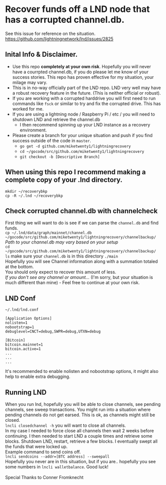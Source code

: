 # Recover funds off a LND node that has a corrupted channel.db.
See this issue for reference on the situation. https://github.com/lightningnetwork/lnd/issues/2825

## Inital Info & Disclaimer. 
* Use this repo **completely at your own risk**. Hopefully you will never have a courrpted channel.db, if you do please let me know of your success stories. This repo has proven effective for my situation, your milage may vary. 
* This is in no-way officially part of the LND repo. LND very well may have a robust recovery feature in the future. (This is neither official or robust).
* If you are working with a corrupted harddrive you will first need to run commands like `fsck` or similar to try and fix the corrupted drive. This has worked for me. 
* If you are using a lightning node / Raspberry Pi / etc / you will need to shutdown LND and retrieve the channel.db
  * I then recommend spinning up your LND instance as a recovery environment.
* Please create a branch for your unique situation and push if you find success outside of the code in `master`.
  * `go get -d github.com/miketwenty1/lightningrecovery`
  * `cd ~/gocode/src/github.com/miketwenty1/lightningrecovery`
  * `git checkout -b [Descriptive Branch]`

## When using this repo I recommend making a complete copy of your .lnd directory.
`mkdir ~/recoverybkp` <br>
`cp -R ~/.lnd ~/recoverybkp` <br>

## Check corrupted channel.db with channelcheck
First thing we will want to do is see if we can parse the `channel.db` and find funds.<br>
`cp ~/.lnd/data/graph/mainnet/channel.db ~/gocode/src/github.com/miketwenty1/lightningrecovery/channelbackup/`<br>
_Path to your channel.db may vary based on your setup_<br>
`cd ~/gocode/src/github.com/miketwenty1/lightningrecovery/channelbackup/`<br>
`ls` make sure your `channel.db` is in this directory
`./main`<br>
Hopefully you will see Channel information along with a summation totaled at the bottom. <br>
You should only expect to recover this amount of less.<br>
_If you don't see any channel or amount..._ (I'm sorry, but your situation is much different than mine) - Feel free to continue at your own risk. 

## LND Conf
`~/.lnd/lnd.conf`
```
[Application Options]
nolisten=1
nobootstrap=1
debuglevel=CNCT=debug,SWPR=debug,UTXN=debug

[Bitcoin]
bitcoin.mainnet=1
bitcoin.active=1
...
...
...
```
It's recommended to enable nolisten and nobootstrap options, it might also help to enable extra debugging.

## Running LND
When you run lnd, hopefully you will be able to close channels, see pending channels, see sweep transactions. You might run into a situation where pending channels do not get earsed. This is ok, as channels might still be closed.<br>
 `lncli closedchannel -h` you will want to close all channels.<br>
 In my case I needed to force close all channels then wait 2 weeks before continuing. I then needed to start LND a couple times and retrieve some blocks. Shutdown LND, restart, retrieve a few blocks. I eventually swept all the funds that were locked up. <br>
Example command to send coins off.<br>
`lncli sendcoins --addr=[BTC address] --sweepall`<br>
Hopefully you never are in this situation, but if you are.. hopefully you see some numbers in `lncli walletbalance`. 
Good luck!<br>
<br>
Special Thanks to Conner Fromknecht
